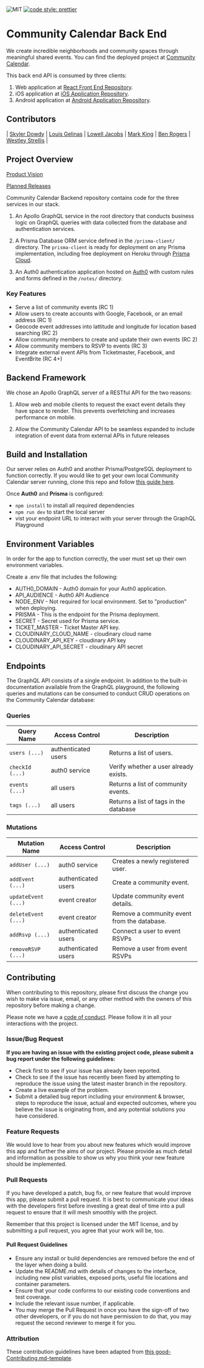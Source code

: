 ![MIT](https://img.shields.io/packagist/l/doctrine/orm.svg) [![code style: prettier](https://img.shields.io/badge/code_style-prettier-ff69b4.svg?style=flat-square)](https://github.com/prettier/prettier)

# Community Calendar Back End

We create incredible neighborhoods and community spaces through meaningful shared events. You can find the deployed project at [Community Calendar](https://www.communitycalendar.xyz).

This back end API is consumed by three clients:

1. Web application at [React Front End Repository](https://github.com/Lambda-School-Labs/community-calendar-fe).
2. iOS application at [iOS Application Repository](https://github.com/Lambda-School-Labs/community-calendar-ios).
3. Android application at [Android Application Repository](https://github.com/Lambda-School-Labs/community-calendar-android).

## Contributors

| [Skyler Dowdy](https://github.com/skylerwebdev) | [Louis Gelinas](https://github.com/gelinas) | [Lowell Jacobs](https://github.com/lowell1) | [Mark King](https://github.com/markpkng) | [Ben Rogers](https://github.com/thisbenrogers) | [Westley Strellis](https://github.com/wstrellis) |

## Project Overview

[Product Vision](https://www.notion.so/Community-Calendar-Labs-19-25c4624fa8fe46e49361d73215459050)

[Planned Releases](https://www.notion.so/06de41bdd6124a459140e0b943b648a1)

Community Calendar Backend repository contains code for the three services in our stack.

<!-- Integrate future image of back architecture, including authentication token flow -->

1. An Apollo GraphQL service in the root directory that conducts business logic on GraphQL queries with data collected from the database and authentication services.

2. A Prisma Database ORM service defined in the `/prisma-client/` directory. The `prisma-client` is ready for deployment on any Prisma implementation, including free deployment on Heroku through [Prisma Cloud](https://www.prisma.io/cloud).

3. An Auth0 authentication application hosted on [Auth0](https://www.auth0.com) with custom rules and forms defined in the `/notes/` directory.

### Key Features

- Serve a list of community events (RC 1)
- Allow users to create accounts with Google, Facebook, or an email address (RC 1)
- Geocode event addresses into lattitude and longitude for location based searching (RC 2)
- Allow community members to create and update their own events (RC 2)
- Allow community members to RSVP to events (RC 3)
- Integrate external event APIs from Ticketmaster, Facebook, and EventBrite (RC 4+)

## Backend Framework

We chose an Apollo GraphQL server of a RESTful API for the two reasons:

1. Allow web and mobile clients to request the exact event details they have space to render. This prevents overfetching and increases performance on mobile.

2. Allow the Community Calendar API to be seamless expanded to include integration of event data from external APIs in future releases

## Build and Installation

Our server relies on Auth0 and another Prisma/PostgreSQL deployment to function correctly. If you would like to get your own local Community Calendar server running, clone this repo and follow [this guide here](https://github.com/Lambda-School-Labs/community-calendar-be/blob/master/notes/prisma_auth0.md).

Once **Auth0** and **Prisma** is configured:

- `npm install` to install all required dependencies
- `npm run dev` to start the local server
- vist your endpoint URL to interact with your server through the GraphQL Playground

## Environment Variables

In order for the app to function correctly, the user must set up their own environment variables.

Create a .env file that includes the following:
  
 - AUTH0_DOMAIN - Auth0 domain for your Auth0 application.
- API_AUDIENCE - Auth0 API Audience
- NODE_ENV - Not required for local environment. Set to "production" when deploying.
- PRISMA - This is the endpoint for the Prisma deployment.
- SECRET - Secret used for Prisma service.
- TICKET_MASTER - Ticket Master API key.
- CLOUDINARY_CLOUD_NAME - cloudinary cloud name
- CLOUDINARY_API_KEY - cloudinary API key
- CLOUDINARY_API_SECRET - cloudinary API secret

## Endpoints

The GraphQL API consists of a single endpoint. In addition to the built-in documentation available from the GraphQL playground, the following queries and mutations can be consumed to conduct CRUD operations on the Community Calendar database:

### Queries

| Query Name      | Access Control      | Description                           |
| --------------- | ------------------- | ------------------------------------- |
| `users (...)`   | authenticated users | Returns a list of users.              |
| `checkId (...)` | auth0 service       | Verify whether a user already exists. |
| `events (...)`  | all users           | Returns a list of community events.   |
| `tags (...)`    | all users           | Returns a list of tags in the database|

### Mutations

| Mutation Name       | Access Control      | Description                                 |
| ------------------- | ------------------- | ------------------------------------------- |
| `addUser (...)`     | auth0 service       | Creates a newly registered user.            |
| `addEvent (...)`    | authenticated users | Create a community event.                   |
| `updateEvent (...)` | event creator       | Update community event details.             |
| `deleteEvent (...)` | event creator       | Remove a community event from the database. |
| `addRsvp (...)`     | authenticated users | Connect a user to event RSVPs               |
| `removeRSVP (...)`  | authenticated users | Remove a user from event RSVPs              |

## Contributing

When contributing to this repository, please first discuss the change you wish to make via issue, email, or any other method with the owners of this repository before making a change.

Please note we have a [code of conduct](./CODE_OF_CONDUCT.md). Please follow it in all your interactions with the project.

### Issue/Bug Request

**If you are having an issue with the existing project code, please submit a bug report under the following guidelines:**

- Check first to see if your issue has already been reported.
- Check to see if the issue has recently been fixed by attempting to reproduce the issue using the latest master branch in the repository.
- Create a live example of the problem.
- Submit a detailed bug report including your environment & browser, steps to reproduce the issue, actual and expected outcomes, where you believe the issue is originating from, and any potential solutions you have considered.

### Feature Requests

We would love to hear from you about new features which would improve this app and further the aims of our project. Please provide as much detail and information as possible to show us why you think your new feature should be implemented.

### Pull Requests

If you have developed a patch, bug fix, or new feature that would improve this app, please submit a pull request. It is best to communicate your ideas with the developers first before investing a great deal of time into a pull request to ensure that it will mesh smoothly with the project.

Remember that this project is licensed under the MIT license, and by submitting a pull request, you agree that your work will be, too.

#### Pull Request Guidelines

- Ensure any install or build dependencies are removed before the end of the layer when doing a build.
- Update the README.md with details of changes to the interface, including new plist variables, exposed ports, useful file locations and container parameters.
- Ensure that your code conforms to our existing code conventions and test coverage.
- Include the relevant issue number, if applicable.
- You may merge the Pull Request in once you have the sign-off of two other developers, or if you do not have permission to do that, you may request the second reviewer to merge it for you.

### Attribution

These contribution guidelines have been adapted from [this good-Contributing.md-template](https://gist.github.com/PurpleBooth/b24679402957c63ec426).
